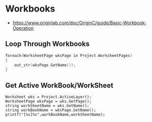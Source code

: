 # Workbooks
* https://www.originlab.com/doc/OriginC/guide/Basic-Workbook-Operation

## Loop Through Workbooks
```c
foreach(WorksheetPage wksPage in Project.WorksheetPages)
{
    out_str(wksPage.GetName());
}
```

## Get Active WorkBook/WorkSheet
```
Worksheet wks = Project.ActiveLayer();
WorksheetPage wksPage = wks.GetPage();
string workSheetName = wks.GetName();
string workBookName = wksPage.GetName();
printf("[%s]%s",workBookName,workSheetName);
```

